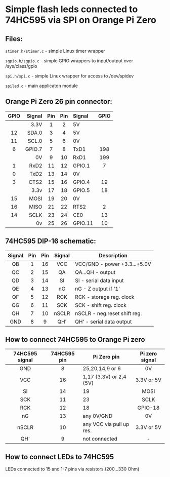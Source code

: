 Simple flash leds connected to 74HC595 via SPI on Orange Pi Zero
================================================================

## Files:

  `stimer.h/stimer.c` - simple Linux timer wrapper

  `sgpio.h/sgpio.c` - simple GPIO wrappers to input/output over /sys/class/gpio

  `spi.h/spi.c` - simple Linux wrapper for access to /dev/spidev

  `spiled.c` - main applicaton module

## Orange Pi Zero 26 pin connector:

 | GPIO | Signal |Pin |Pin | Signal  | GPIO |
 |:----:| ------:|:--:|:--:|:------- |:----:|
 |      |   3.3V |  1 | 2  | 5V      |      |
 |  12  |  SDA.0 |  3 | 4  | 5V      |      |
 |  11  |  SCL.0 |  5 | 6  | 0V      |      |
 |   6  | GPIO.7 |  7 | 8  | TxD1    | 198  |
 |      |     0V |  9 | 10 | RxD1    | 199  | 
 |   1  |   RxD2 | 11 | 12 | GPIO.1  | 7    |
 |   0  |   TxD2 | 13 | 14 | 0V      |      |
 |   3  |   CTS2 | 15 | 16 | GPIO.4  | 19   |
 |      |   3.3v | 17 | 18 | GPIO.5  | 18   |
 |  15  |   MOSI | 19 | 20 | 0V      |      |
 |  16  |   MISO | 21 | 22 | RTS2    | 2    |
 |  14  |   SCLK | 23 | 24 | CE0     | 13   |
 |      |     0v | 25 | 26 | GPIO.11 | 10   |

## 74HC595 DIP-16 schematic:

 | Signal | Pin | Pin | Signal |          Description           |
 |:------:|:---:|:---:|:------:| ------------------------------ |
 |   QB   |  1  | 16  |  VCC   | VCC/GND - power +3.3...+5.0V   |
 |   QC   |  2  | 15  |  QA    | QA...QH - output               |
 |   QD   |  3  | 14  |  SI    | SI      - serial data input    |
 |   QE   |  4  | 13  |  nG    | nG      - Z output if '1'      |
 |   QF   |  5  | 12  |  RCK   | RCK     - storage reg. clock   |
 |   QG   |  6  | 11  |  SCK   | SCK     - shift reg. clock     |
 |   QH   |  7  | 10  |  nSCLR | nSCLR   - neg.reset shift reg. |
 |   GND  |  8  |  9  |  QH'   | QH'     - serial data output   |

## How to connect 74HC595 to Orange Pi zero

 | 74HC595 signal | 74HC595 pin | Pi Zero pin              | Pi zero signal |
 |:--------------:|:-----------:| ------------------------ |:--------------:|
 |      GND       |      8      | 25,20,14,9 or 6          | 0V             |
 |      VCC       |     16      | 1,17 (3.3V) or 2,4 (5V)  | 3.3V or 5V     |
 |      SI        |     14      | 19                       | MOSI           |
 |      SCK       |     11      | 23                       | SCLK           |
 |      RCK       |     12      | 18                       | GPIO-18        |
 |      nG        |     13      | any 0V/GND               | 0V             |
 |      nSCLR     |     10      | any VCC via pull up res. | 3.3V or 5V     |
 |      QH'       |      9      | not connected            | -              |

## How to connect LEDs to 74HC595

 LEDs connected to 15 and 1-7 pins via resistors (200...330 Ohm)

